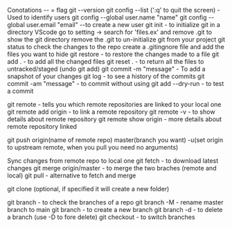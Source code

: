 Conotations -- = flag
git --version
git config --list (':q' to quit the screen) - Used to identify users
git config --global user.name "name"
git config --global user.email "email" --to create a new user
git init - to initialize git in a directory
VScode go to setting -> search for 'files.ex' and remove .git to show the git directory
remove the .git to un-initialize git from your project
git status to check the changes to the repo
create a .gitingnore file and add the files you want to hide
git restore <filename> - to restore the changes made to a file
git add . - to add all the changed files
git reset . - to return all the files to untracked/staged (undo git add)
git commit -m "message" - To add a snapshot of your changes
git log - to see a history of the commits
git commit -am "message" - to commit without using git add
--dry-run - to test a commit

git remote - tells you which remote repositories are linked to your local one
git remote add origin <url-to-repository> - to link a remote repository
git remote -v - to show details about remote repository
git remote show origin - more details about remote repository linked

git push origin(name of remote repo) master(branch you want) -u(set origin to upstream remote, when you pull you need no arguments)

Sync changes from remote repo to local one
git fetch - to download latest changes
git merge origin/master - to merge the two braches (remote and local)
git pull - alternative to fetch and merge

git clone <url> <folder>(optional, if specified it will create a new folder)

git branch - to check the branches of a repo
git branch -M <name> - rename master branch to main
git branch <name> - to create a new branch
git branch -d - to delete a branch (use -D to fore delete)
git checkout <name> - to switch branches

